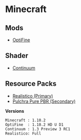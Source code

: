 # Minecraft
## Mods
* [OptiFine](https://optifine.net/downloads)


## Shader
* [Continuum](http://continuumshader.com/)


## Resource Packs
* [Realistico (Primary)](https://matteorizzo.me/realistico/)
* [Pulchra Pure PBR (Secondary)](http://pulchrapurepbr.weebly.com/)


**Versions**
```
Minecraft : 1.10.2
OptiFine  : 1.10.2 HD U D1
Continuum : 1.3 Preview 3 RC1
Realistico: Full
```